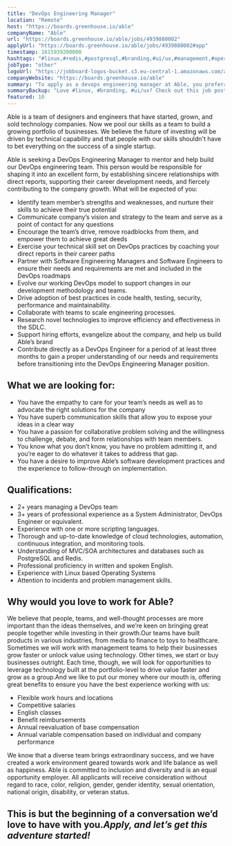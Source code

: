 ```yaml
---
title: "DevOps Engineering Manager"
location: "Remote"
host: "https://boards.greenhouse.io/able"
companyName: "Able"
url: "https://boards.greenhouse.io/able/jobs/4939880002"
applyUrl: "https://boards.greenhouse.io/able/jobs/4939880002#app"
timestamp: 1615939200000
hashtags: "#linux,#redis,#postgresql,#branding,#ui/ux,#management,#operations,#office,#English,#finance"
jobType: "other"
logoUrl: "https://jobboard-logos-bucket.s3.eu-central-1.amazonaws.com/able"
companyWebsite: "https://boards.greenhouse.io/able"
summary: "To apply as a devops engineering manager at Able, you preferably need to have 3+ years of professional experience as a System Administrator, DevOps Engineer or equivalent."
summaryBackup: "Love #linux, #branding, #ui/ux? Check out this job post!"
featured: 10
---
```


Able is a team of designers and engineers that have started, grown, and sold technology companies. Now we pool our skills as a team to build a growing portfolio of businesses. We believe the future of investing will be driven by technical capability and that people with our skills shouldn't have to bet everything on the success of a single startup.

Able is seeking a DevOps Engineering Manager to mentor and help build our DevOps engineering team. This person would be responsible for shaping it into an excellent form, by establishing sincere relationships with direct reports, supporting their career development needs, and fiercely contributing to the company growth. What will be expected of you:

*   Identify team member’s strengths and weaknesses, and nurture their skills to achieve their true potential
*   Communicate company’s vision and strategy to the team and serve as a point of contact for any questions
*   Encourage the team’s drive, remove roadblocks from them, and empower them to achieve great deeds
*   Exercise your technical skill set on DevOps practices by coaching your direct reports in their career paths
*   Partner with Software Engineering Managers and Software Engineers to ensure their needs and requirements are met and included in the DevOps roadmaps
*   Evolve our working DevOps model to support changes in our development methodology and teams.
*   Drive adoption of best practices in code health, testing, security, performance and maintainability.
*   Collaborate with teams to scale engineering processes.
*   Research novel technologies to improve efficiency and effectiveness in the SDLC.
*   Support hiring efforts, evangelize about the company, and help us build Able’s brand
*   Contribute directly as a DevOps Engineer for a period of at least three months to gain a proper understanding of our needs and requirements before transitioning into the DevOps Engineering Manager position.

## What we are looking for:

*   You have the empathy to care for your team’s needs as well as to advocate the right solutions for the company
*   You have superb communication skills that allow you to expose your ideas in a clear way
*   You have a passion for collaborative problem solving and the willingness to challenge, debate, and form relationships with team members.
*   You know what you don’t know, you have no problem admitting it, and you’re eager to do whatever it takes to address that gap.
*   You have a desire to improve Able’s software development practices and the experience to follow-through on implementation.

## Qualifications:

*   2+ years managing a DevOps team
*   3+ years of professional experience as a System Administrator, DevOps Engineer or equivalent.
*   Experience with one or more scripting languages.
*   Thorough and up-to-date knowledge of cloud technologies, automation, continuous integration, and monitoring tools.
*   Understanding of MVC/SOA architectures and databases such as PostgreSQL and Redis.
*   Professional proficiency in written and spoken English.
*   Experience with Linux based Operating Systems
*   Attention to incidents and problem management skills.

## Why would you love to work for Able?

We believe that people, teams, and well-thought processes are more important than the ideas themselves, and we’re keen on bringing great people together while investing in their growth.Our teams have built products in various industries, from media to finance to toys to healthcare. Sometimes we will work with management teams to help their businesses grow faster or unlock value using technology. Other times, we start or buy businesses outright. Each time, though, we will look for opportunities to leverage technology built at the portfolio-level to drive value faster and grow as a group.And we like to put our money where our mouth is, offering great benefits to ensure you have the best experience working with us:

*   Flexible work hours and locations 
*   Competitive salaries
*   English classes
*   Benefit reimbursements
*   Annual reevaluation of base compensation
*   Annual variable compensation based on individual and company performance

We know that a diverse team brings extraordinary success, and we have created a work environment geared towards work and life balance as well as happiness. Able is committed to inclusion and diversity and is an equal opportunity employer. All applicants will receive consideration without regard to race, color, religion, gender, gender identity, sexual orientation, national origin, disability, or veteran status.

## This is but the beginning of a conversation we’d love to have with you._Apply, and let’s get this adventure started!_

